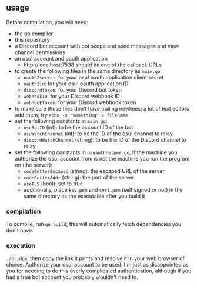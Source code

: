 ## usage

Before compilation, you will need:
* the go compiler
* this repository
* a Discord bot account with bot scope and send messages and view channel permissions
* an osu! account and oauth application
    * http://localhost:7538 should be one of the callback URLs
* to create the following files in the same directory as `main.go`
    * `oauth2secret`: for your osu! oauth application client secret
    * `oauth2id`: for your osu! oauth application ID
    * `discordtoken`: for your Discord bot token
    * `webhookID`: for your Discord webhook ID
    * `webhookToken`: for your Discord webhook token
* to make sure those files don't have trailing newlines; a lot of text editors add them; try `echo -n "something" > filename`
* set the following constants in `main.go`:
    * `osuBotID` (int): to be the account ID of the bot
    * `osuWatchChannel` (int): to be the ID of the osu! channel to relay
    * `discordWatchChannel` (string): to be the ID of the Discord channel to relay
* set the following constants in `osuauthhelper.go`, if the machine you authorize the osu! account from is not the machine you run the program on (the server):
    * `codeGetterEscaped` (string): the escaped URL of the server
    * `codeGetterAddr` (string): the port of the server
    * `useTLS` (bool): set to true
    * additionally, place `key.pem` and `cert.pem` (self signed or not) in the same directory as the executable after you build it

### compilation

To compile, run `go build`; this will automatically fetch dependencies you don't have.

### execution

`./bridge`, then copy the link it prints and resolve it in your web browser of choice. Authorize your osu! account to be used. I'm just as disappointed as you for needing to do this overly complicated authentication, although if you had a true bot account you probably wouldn't need to.
